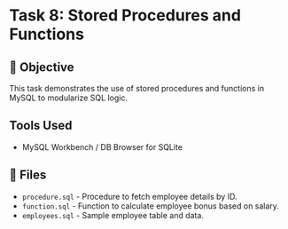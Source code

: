# Task 8: Stored Procedures and Functions

## 📌 Objective
This task demonstrates the use of stored procedures and functions in MySQL to modularize SQL logic.

## Tools Used
- MySQL Workbench / DB Browser for SQLite

## 📁 Files
- `procedure.sql` - Procedure to fetch employee details by ID.
- `function.sql` - Function to calculate employee bonus based on salary.
- `employees.sql` - Sample employee table and data.
